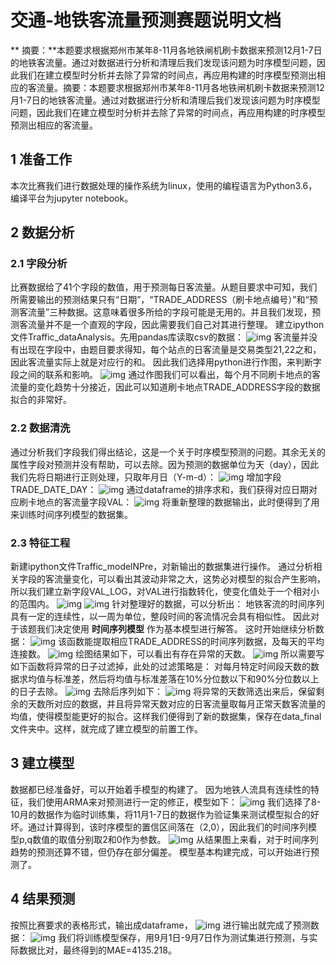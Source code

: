# 交通-地铁客流量预测赛题说明文档

** 摘要：**本题要求根据郑州市某年8-11月各地铁闸机刷卡数据来预测12月1-7日的地铁客流量。通过对数据进行分析和清理后我们发现该问题为时序模型问题，因此我们在建立模型时分析并去除了异常的时间点，再应用构建的时序模型预测出相应的客流量。摘要：本题要求根据郑州市某年8-11月各地铁闸机刷卡数据来预测12月1-7日的地铁客流量。通过对数据进行分析和清理后我们发现该问题为时序模型问题，因此我们在建立模型时分析并去除了异常的时间点，再应用构建的时序模型预测出相应的客流量。
## 1 准备工作
本次比赛我们进行数据处理的操作系统为linux，使用的编程语言为Python3.6，编译平台为jupyter notebook。
## 2 数据分析
### 2.1 字段分析
比赛数据给了41个字段的数值，用于预测每日客流量。从题目要求中可知，我们所需要输出的预测结果只有“日期”，“TRADE_ADDRESS（刷卡地点编号）”和“预测客流量”三种数据。这意味着很多所给的字段可能是无用的。并且我们发现，预测客流量并不是一个直观的字段，因此需要我们自己对其进行整理。
建立ipython文件Traffic_dataAnalysis。先用pandas库读取csv的数据：
![img](https://github.com/JUDAIhyper/Traffic_Predict/blob/master/tmp/%E5%9B%BE%E7%89%871.png?raw=true)
客流量并没有出现在字段中，由题目要求得知，每个站点的日客流量是交易类型21,22之和，因此客流量实际上就是对应行的和。
因此我们选择用python进行作图，来判断字段之间的联系和影响。
![img](https://github.com/JUDAIhyper/Traffic_Predict/blob/master/tmp/%E5%9B%BE%E7%89%872.png?raw=true)
通过作图我们可以看出，每个月不同刷卡地点的客流量的变化趋势十分接近，因此可以知道刷卡地点TRADE_ADDRESS字段的数据拟合的非常好。
### 2.2 数据清洗
通过分析我们字段我们得出结论，这是一个关于时序模型预测的问题。其余无关的属性字段对预测并没有帮助，可以去除。因为预测的数据单位为天（day），因此我们先将日期进行正则处理，只取年月日（Y-m-d）：
![img](https://github.com/JUDAIhyper/Traffic_Predict/blob/master/tmp/%E5%9B%BE%E7%89%873.png?raw=true)
增加字段TRADE_DATE_DAY：
![img](https://github.com/JUDAIhyper/Traffic_Predict/blob/master/tmp/%E5%9B%BE%E7%89%874.png?raw=true)
通过dataframe的排序求和，我们获得对应日期对应刷卡地点的客流量字段VAL：
![img](https://github.com/JUDAIhyper/Traffic_Predict/blob/master/tmp/%E5%9B%BE%E7%89%875.png?raw=true)
将重新整理的数据输出，此时便得到了用来训练时间序列模型的数据集。
### 2.3 特征工程
新建ipython文件Traffic_modelNPre，对新输出的数据集进行操作。
通过分析相关字段的客流量变化，可以看出其波动非常之大，这势必对模型的拟合产生影响，所以我们建立新字段VAL_LOG，对VAL进行指数转化，使变化值处于一个相对小的范围内。
![img](https://github.com/JUDAIhyper/Traffic_Predict/blob/master/tmp/%E5%9B%BE%E7%89%876.png?raw=true)
![img](https://github.com/JUDAIhyper/Traffic_Predict/blob/master/tmp/%E5%9B%BE%E7%89%877.png?raw=true)
针对整理好的数据，可以分析出：
地铁客流的时间序列具有一定的连续性，以一周为单位，整段时间的客流情况会具有相似性。
因此对于该题我们决定使用 **时间序列模型** 作为基本模型进行解答。
这时开始继续分析数据：
![img](https://github.com/JUDAIhyper/Traffic_Predict/blob/master/tmp/%E5%9B%BE%E7%89%878.png?raw=true)
该函数能提取相应TRADE_ADDRESS的时间序列数据，及每天的平均连接数。
![img](https://github.com/JUDAIhyper/Traffic_Predict/blob/master/tmp/%E5%9B%BE%E7%89%879.png?raw=true)
绘图结果如下，可以看出有存在异常的天数。
![img](https://github.com/JUDAIhyper/Traffic_Predict/blob/master/tmp/%E5%9B%BE%E7%89%8710.png?raw=true)
所以需要写如下函数将异常的日子过滤掉，此处的过滤策略是：
对每月特定时间段天数的数据求均值与标准差，然后将均值与标准差落在10%分位数以下和90%分位数以上的日子去除。
![img](https://github.com/JUDAIhyper/Traffic_Predict/blob/master/tmp/%E5%9B%BE%E7%89%8711.png?raw=true)
去除后序列如下：
![img](https://github.com/JUDAIhyper/Traffic_Predict/blob/master/tmp/%E5%9B%BE%E7%89%8712.png?raw=true)
将异常的天数筛选出来后，保留剩余的天数所对应的数据，并且将异常天数对应的日客流量取每月正常天数客流量的均值，使得模型能更好的拟合。这样我们便得到了新的数据集，保存在data_final文件夹中。这样，就完成了建立模型的前置工作。
## 3 建立模型
数据都已经准备好，可以开始着手模型的构建了。
因为地铁人流具有连续性的特征，我们使用ARMA来对预测进行一定的修正，模型如下：
![img](https://github.com/JUDAIhyper/Traffic_Predict/blob/master/tmp/%E5%9B%BE%E7%89%8713.png?raw=true)
我们选择了8-10月的数据作为临时训练集，将11月1-7日的数据作为验证集来测试模型拟合的好坏。通过计算得到，该时序模型的置信区间落在（2,0），因此我们的时间序列模型p,q数值的取值分别取2和0作为参数。
![img](https://github.com/JUDAIhyper/Traffic_Predict/blob/master/tmp/%E5%9B%BE%E7%89%8714.png?raw=true)
从结果图上来看，对于时间序列趋势的预测还算不错，但仍存在部分偏差。
模型基本构建完成，可以开始进行预测了。


## 4 结果预测
按照比赛要求的表格形式，输出成dataframe，
![img](https://github.com/JUDAIhyper/Traffic_Predict/blob/master/tmp/%E5%9B%BE%E7%89%8715.png?raw=true)
进行输出就完成了预测数据：
![img](https://github.com/JUDAIhyper/Traffic_Predict/blob/master/tmp/%E5%9B%BE%E7%89%8716.png?raw=true)
我们将训练模型保存，用9月1日-9月7日作为测试集进行预测，与实际数据比对，最终得到的MAE=4135.218。
